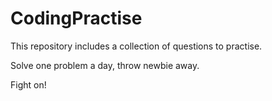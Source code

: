 CodingPractise
==============
This repository includes a collection of questions to practise.

Solve one problem a day, throw newbie away.

Fight on!
